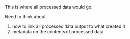 This is where all processed data would go. 

Need to think about 
1. how to link all processed data output to what created it
2. metadata on the contents of processed data